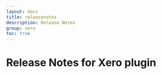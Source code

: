 ```yaml
---
layout: docs
title: releasenotes
description: Release Notes
group: xero
toc: true
---
```

# Release Notes for Xero plugin
